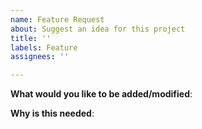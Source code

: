 ```yaml
---
name: Feature Request
about: Suggest an idea for this project
title: ''
labels: Feature
assignees: ''

---
```


<!-- Please only use this template for submitting enhancement requests -->
<!-- Note, lacking of information will delay the handling of issue
     See our github issue handling flow here:
     https://github.com/emqx/emqx/blob/master/.github/ISSUE_TEMPLATE/assets/issue-handling.png
-->


**What would you like to be added/modified**:

**Why is this needed**:
